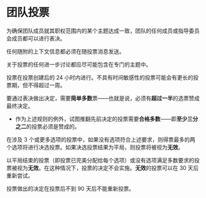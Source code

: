 # 团队投票

为确保团队成员就其职权范围内的某个主题达成一致，团队的任何成员或指导委员会成员都可以进行表决。

任何随附的上下文信息都必须在随投票消息发送。

关于投票的任何进一步讨论都应尽可能包含在专门的主题中。

投票在投票创建后的 24 小时内进行。不具有时间敏感性的投票可能会有更长的投票期，但不得超过一周。

要通过表决做出决定，需要**简单多数**票——也就是说，必须有**超过一半**的选票赞成最终决定。
- 作为上述规则的例外，试图推翻先前决定的投票需要**合格多数**——即**至少三分之二**的投票必须是赞成的。

在涉及 3 个或更多选项的投票中，如果没有选项符合上述要求，则得票最多的两个选项将进行决选投票。如果决选投票结果为平局，则投票将被视为**无效**。

以平局结束的投票（即投票已完美分配给每个选项）或没有选项满足多数要求的投票被视为**无效**。在这种情况下，投票的决定不会实施。**无效**的投票可以在 30 天后重新尝试。

投票做出的决定在投票后不到 90 天后不能重新投票。
